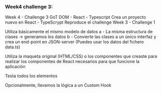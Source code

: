 ### Week4 challenge 3:

Week 4 - Challenge 3
GoT DOM - React - Typescript
Crea un proyecto nuevo en React - TypeScrypt Reproduce el challenge Week 3 - Challenge 1

Utiliza básicamente el mismo modelo de datos a - La misma estructura de clases -> generamos los datos b - Convierte las clases a un único interfaz y crea un end-point en JSON-server (Puedes usar los datos del fichero data.ts)

Utiliza la maqueta original (HTML/CSS) o los componentes que creaste para realizar los componentes de React necesarios para que funcione la aplicación

Testa todos los elementos

Opcionalmente, llevamos la lógica a un Custom Hook
